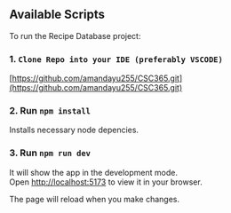 ## Available Scripts

To run the Recipe Database project:

### 1. `Clone Repo into your IDE (preferably VSCODE)`

[https://github.com/amandayu255/CSC365.git](https://github.com/amandayu255/CSC365.git)

### 2. Run `npm install`

Installs necessary node depencies.

### 3. Run `npm run dev`

It will show the app in the development mode.\
Open [http://localhost:5173](http://localhost:5173) to view it in your browser.

The page will reload when you make changes.
